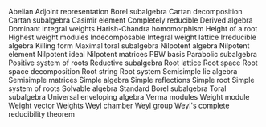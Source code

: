 Abelian
Adjoint representation
Borel subalgebra
Cartan decomposition
Cartan subalgebra
Casimir element
Completely reducible
Derived algebra
Dominant integral weights
Harish-Chandra homomorphism
Height of a root
Highest weight modules
Indecomposable
Integral weight lattice
Irreducible algebra
Killing form
Maximal toral subalgebra
Nilpotent algebra
Nilpotent element
Nilpotent ideal
Nilpotent matrices
PBW basis
Parabolic subalgebra
Positive system of roots
Reductive subalgebra
Root lattice
Root space
Root space decomposition
Root string
Root system
Semisimple lie algebra
Semisimple matrices
Simple algebra
Simple reflections
Simple root
Simple system of roots
Solvable algebra
Standard Borel subalgebra
Toral subalgebra
Universal enveloping algebra
Verma modules
Weight module
Weight vector
Weights
Weyl chamber
Weyl group
Weyl's complete reducibility theorem
